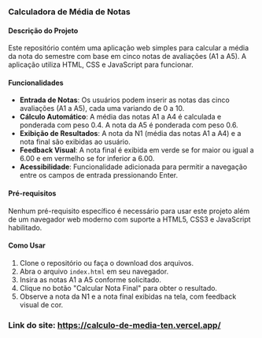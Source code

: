 ### Calculadora de Média de Notas

#### Descrição do Projeto
Este repositório contém uma aplicação web simples para calcular a média da nota do semestre com base em cinco notas de avaliações (A1 a A5). A aplicação utiliza HTML, CSS e JavaScript para funcionar.

#### Funcionalidades
- **Entrada de Notas**: Os usuários podem inserir as notas das cinco avaliações (A1 a A5), cada uma variando de 0 a 10.
- **Cálculo Automático**: A média das notas A1 a A4 é calculada e ponderada com peso 0.4. A nota da A5 é ponderada com peso 0.6.
- **Exibição de Resultados**: A nota da N1 (média das notas A1 a A4) e a nota final são exibidas ao usuário.
- **Feedback Visual**: A nota final é exibida em verde se for maior ou igual a 6.00 e em vermelho se for inferior a 6.00.
- **Acessibilidade**: Funcionalidade adicionada para permitir a navegação entre os campos de entrada pressionando Enter.


#### Pré-requisitos
Nenhum pré-requisito específico é necessário para usar este projeto além de um navegador web moderno com suporte a HTML5, CSS3 e JavaScript habilitado.

#### Como Usar
1. Clone o repositório ou faça o download dos arquivos.
2. Abra o arquivo `index.html` em seu navegador.
3. Insira as notas A1 a A5 conforme solicitado.
4. Clique no botão "Calcular Nota Final" para obter o resultado.
5. Observe a nota da N1 e a nota final exibidas na tela, com feedback visual de cor.

### Link do site: https://calculo-de-media-ten.vercel.app/
